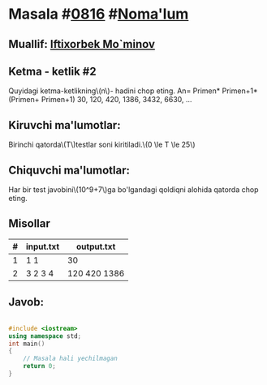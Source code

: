 
<h1>Masala #<a href="https://robocontest.uz/tasks/0816">0816</a> #<a href="https://robocontest.uz/tasks?category=1">Noma'lum</a></h1>
<h2> Muallif: <a href="https://robocontest.uz/profile/foolish_man">Iftixorbek Mo`minov</a></h2>
<h2>Ketma - ketlik #2</h2>
<p>Quyidagi ketma-ketlikning\(n\)- hadini chop eting.
An= Primen* Primen+1*(Primen+ Primen+1)
30, 120, 420, 1386, 3432, 6630, ...</p>
<h2>Kiruvchi ma'lumotlar:</h2>
<p>Birinchi qatorda\(T\)testlar soni kiritiladi.\(0 \le T \le 25\)</p>
<h2>Chiquvchi ma'lumotlar:</h2>
<p>Har bir test javobini\(10^9+7\)ga bo'lgandagi qoldiqni alohida qatorda chop eting.</p>
<h2>Misollar</h2>
<table>
    <thead>
        <tr>
            <th>#</th>
            <th>input.txt</th>
            <th>output.txt</th>
        </tr>
    </thead>
    <tbody>
            <tr>
                <td>1</td>
                <td>1
1</td>
                <td>30</td>
            </tr>
            <tr>
                <td>2</td>
                <td>3
2
3
4</td>
                <td>120
420
1386</td>
            </tr>
    </tbody>
    </table>
    
<h2>Javob:</h2>

######
```cpp
#include <iostream>
using namespace std;
int main()
{
    // Masala hali yechilmagan
    return 0;
}
```
